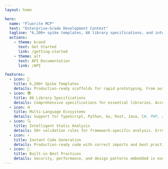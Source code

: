```yaml
---
layout: home

hero:
  name: "Fluorite MCP"
  text: "Enterprise-Grade Development Context"
  tagline: "6,200+ spike templates, 86 library specifications, and intelligent development context for Claude Code CLI"
  actions:
    - theme: brand
      text: Get Started
      link: /getting-started
    - theme: alt
      text: API Documentation
      link: /API

features:
  - icon: 🧪
    title: 6,200+ Spike Templates
    details: Production-ready scaffolds for rapid prototyping. From authentication to deployment, get working code instantly.
  - icon: 📚
    title: 86 Library Specifications
    details: Comprehensive specifications for essential libraries. Accurate imports, type definitions, and implementation patterns included.
  - icon: 🌐
    title: Multi-Language Ecosystems
    details: Support for TypeScript, Python, Go, Rust, Java, C#, PHP, and more modern development ecosystems.
  - icon: 🔍
    title: Intelligent Static Analysis
    details: 50+ validation rules for framework-specific analysis. Error prediction and performance optimization built-in.
  - icon: ⚡
    title: Instant Code Generation
    details: Production-ready code with correct imports and best practices. Zero configuration required.
  - icon: 🎯
    title: Built-in Best Practices
    details: Security, performance, and design patterns embedded in every implementation.
---
```



